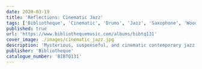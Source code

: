 ```yaml
---
date: 2020-03-19
title: 'Reflections: Cinematic Jazz'
tags: ['Bibliotheque', 'Cinematic', 'Drums', 'Jazz', 'Saxophone', 'Woodwind']
published: true
url: 'https://www.bibliothequemusic.com/albums/bibtq131'
cover_image: ./images/cinematic_jazz.jpg
description: 'Mysterious, suspenseful, and cinematic contemporary jazz cues, featuring reflective piano melodies, strings woodwind and expansive, lyrical saxophone solos. A stand-out collection of beautiful, atmospheric and enigmatic cues. In collaboration with Barnabas Poffley.'
publisher: 'Bibliotheque'
catalogue_number: 'BIBTQ131'
---
```

